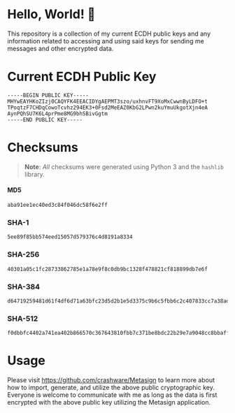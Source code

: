 # Hello, World! 🍄
This repository is a collection of my current ECDH public keys and any information related to accessing and using said keys for sending me messages and other encrypted data.

# Current ECDH Public Key
```
-----BEGIN PUBLIC KEY-----
MHYwEAYHKoZIzj0CAQYFK4EEACIDYgAEPMT3szo/uxhnvFT9XoMxCwwnByLDFO+t
TPoqtzF7CHDqCowoTcvhz294EK3+0Fsd2MeEAZ0KbG2LPwn2kuYmuUkgotXjn4eA
AynPQhSU7K6L4prPme8MG9bhSBivGgtm
-----END PUBLIC KEY-----
```

# Checksums
> **Note**: *All* checksums were generated using Python 3 and the `hashlib` library.

#### MD5
```
aba91ee1ec40ed3c84f046dc58f6e2ff
```

### SHA-1
```
5ee89f85bb574eed15057d579376c4d8191a8334
```

### SHA-256
```
40301a05c1fc28733862785e1a78e9f8c0db9bc1328f478821cf818899db7e6f
```

### SHA-384
```
d64719259481d61f4df6d71a63bfc23d5d2b1e5d3375c9b6c5fbb6c2c407833cc7a38ad24c777f87ca5a7b83908ac96d
```

### SHA-512
```
f0dbbfc4402a741ea402b866570c367643810fbb7c371be8bdc22b29e7a9048cc8bbaff61c345767a457fff4feb6fd729f9bc0f2191a1ec86fa04c006edaccc7
```

# Usage
Please visit https://github.com/crashware/Metasign to learn more about how to import, generate, and utilize the above public cryptographic key. Everyone is welcome to communicate with me as long as the data is first encrypted with the above public key utilizing the Metasign application.
